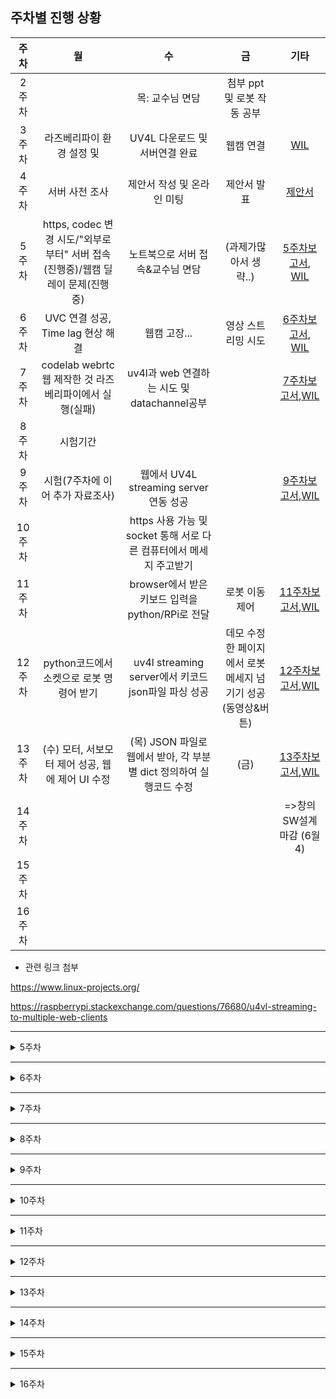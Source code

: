 ## 주차별 진행 상황

|주차|월|수|금|기타|
|:----:|:---:|:---:|:---:|:---:|
|2주차||목: 교수님 면담|첨부 ppt 및 로봇 작동 공부|
|3주차|라즈베리파이 환경 설정 및 |UV4L 다운로드 및 서버연결 완료|웹캠 연결|[WIL](./week_2~3.md)|
|4주차|서버 사전 조사|제안서 작성 및 온라인 미팅|제안서 발표|[제안서](./Report/CapstoneProposal.pdf)|
|5주차|https, codec 변경 시도/"외부로부터" 서버 접속(진행중)/웹캠 딜레이 문제(진행중)	| 노트북으로 서버 접속&교수님 면담|(과제가많아서 생략..)|[5주차보고서](../Report/week5.pdf), [WIL](./week_5.md)|
|6주차|UVC 연결 성공, Time lag 현상 해결|웹캠 고장...|영상 스트리밍 시도|[6주차보고서](../Report/week6.pdf), [WIL](./week_6.md)|
|7주차|codelab webrtc 웹 제작한 것 라즈베리파이에서 실행(실패)|uv4l과 web 연결하는 시도 및 datachannel공부||[7주차보고서](../Report/report_7.pdf),[WIL](./week_7.md)|
|8주차|시험기간
|9주차|시험(7주차에 이어 추가 자료조사)|웹에서 UV4L streaming server 연동 성공||[9주차보고서](../Report/report_9.pdf),[WIL](./week_9.md)|
|10주차||https 사용 가능 및 socket 통해 서로 다른 컴퓨터에서 메세지 주고받기|||
|11주차||browser에서 받은 키보드 입력을 python/RPi로 전달|로봇 이동 제어|[11주차보고서](../Report/report_11.pdf),[WIL](./week_10,11.md)|
|12주차|python코드에서 소켓으로 로봇 명령어 받기|uv4l streaming server에서 키코드 json파일 파싱 성공|데모 수정한 페이지에서 로봇 메세지 넘기기 성공(동영상&버튼)|[12주차보고서](../Report/report_12.pdf),[WIL](./week_12.md)|
|13주차|(수) 모터, 서보모터 제어 성공, 웹에 제어 UI 수정|(목) JSON 파일로 웹에서 받아, 각 부분별 dict 정의하여 실행코드 수정|(금)|[13주차보고서](../Report/report_13.pdf),[WIL](./week_13.md)
|14주차||||=>창의SW설계 마감 (6월 4)
|15주차|
|16주차|



* 관련 링크 첨부

https://www.linux-projects.org/

https://raspberrypi.stackexchange.com/questions/76680/u4vl-streaming-to-multiple-web-clients


----------------------------
<details>
    <summary>5주차</summary>
    
### 5주차

* __월요일 목표__
* -[X] 새로운 공유기 변경
* -[ ] ~~https로 변경-> 보안 강화~~  **-> 해결하지 못함 
* -[ ] 딜레이 문제점 알아보고 원인 찾기
* -[X] 외부 컴퓨터에서 서버 열기 **서버는 열었지만 카메라 detected 하지 못함

* __수요일 목표__
* -[ ] 공유기 랜선으로 연결
* -[ ] 외부컴퓨터에서 서버 열기 (카메라와 함께)


* __수요일 교수님 온라인 미팅 메모__


  딜레이가 발생할만한게 -> ~~카메라밖에 없나?~~ -> 해상도 낮춰서 나아졌어
  
  **교수님 요청사항 : 끊김이 아예 없었으면 좋겠어.....라즈베리파이에서 카메라찍어서보내주는 거니까...**
  
  실험 1)해상도낮춰본다. ~~2) 웹캠을 바꿔본다 3) 라즈베리캠으로 바꿔본다.~~ => 끊김 실험은 천천히 해보자..
  
  wifi 붙여서 보내는 것 받아보는것 / 자누스 서버로 다른 거 이용해보는것 / google 서버 써서 webrtc 받아오는것
  
  역할 분담해서 자누스janus, uv4l, google 받아오는 것 나눠보기
  
  *에러는 잡되 진도 나가기,
  
  
  local 완성 하기, 공유기에서 하는 것 완성하기/ ~~웹캠 싼거 이만원... 사서 (드라이버 지원이 잘되는 지 )~~ / ~~충무관 211호 (혜정이 있을 수 ㅎㅎ 라즈베리파이 캠을 빌려달라 )~~

  
  라즈베리에서 컴퓨터로 janus로 RTSP로 보내줘 자누스가 그걸 받아서 요청한 사람에게 webrtc로 뿌려 => 궁극적으로 더 좋아 (janus는 여러명이 볼 수 있으니까 더 유리)
 
  uvc가 문제 일때 라즈베리파이캠을 사용하는 것도 추후에 고려해보자
  
* __수요일 교수님 미팅 이후 진행상황__
*  -[X] 라즈베리파이를 변경해봄 **->라즈베리파이 변경 후가 훨씬 안정적이였음**
*  -[X] 웹캠 문제 확인 **-> 노트북에 연결해본 결과 웹캠 문제는 아니었던 걸로!**
*  -[ ] 다른 방법 강구... google서버와 janus 사용하는 것도 알아보기 (집에가서 알아보자! 월요일까지!!)

 🤔 
 
 time delay, lag 원인 추측 : 라즈베리파이 웹캠에서 영상 얻어올 때 이미지 캡쳐하면서 오는 과정, 이때 모든 이미지가 저장되어 시간이 지나면 메모리가 커져서 멈춤현상 발생하는 듯...!
   
 time delay, lag 해결 방안 : 실시간 스트리밍만 할 것이므로 이미지 저장과정이 필요없을 것 같아 이 코드를 찾고 수정해보면 좋을 것 같음.
 
 다른 컴퓨터에서 서버 열때 카메라 못불러오는 이유 추측 : 라즈베리파이에 직접 연결되서 그렇지 않을까..? 서버에 연결되야해..? 그래야 다른 컴퓨터에서도 캠 영상 불러와지지 않을까?

</details>

-----------

<details markdown="1">
<summary>6주차</summary>


* __공지 사항__ : 

    driver raspicam 쓰지 않기!! (쓰면 해놓은거 헷갈림 우리 확신의 UVC이고, 지정 잘해줬으니까 이대로 진행 시킵시다) **driver-uvc!!**
    
    실행 종료에서도 `sudo service uv4l_uvc restart` 이런식으로 작성 raspicam은 그냥 없는 거라고 생각하기 => 함부로 바꾸면 헷갈려짐.. 주의...부탁드립니다 uvc로 다 열려요!


* __월요일 목표__

* -[X] Time delay, lag 현상 해결 
* -[X] 외부에서 UV4L 화면 열었을 때 실시간 영상 실행
* -[ ] Remote/local 캠 둘다 켜보기 => chrome에는 보안이 세서 https로 지정을 해줘야하고 firefox에서는 실행 가능으로 예상
* -[ ] http=>https로 변경 => 미희 시도 중 .. => 또 실패 !(chrome브라우저를 이용하려면 아무래도 이 과정이 필요한 듯 한데 자꾸 안되네.. )


* __월요일 진행상황__

       교수님 요청 사항 : 1) --verbosity 에러 상황 보고 2) firefox로 웹 한번 켜보기

       😄😄😄😄😄=> 계속 해결 못하던 것 해결했다~~ 
       
       컴퓨터 두세대 접속.. 했으면 좋았을 텐데, 여러 대 접속이 안되는 듯하다.
       (Sorry, the device is either busy streaming to another peer or previous shutdown has not been completed yet)
       이라는 오류가 뜬다... => 우리는 Jauns 로 시도를 해봐야할 것 같다!
       
       https://www.linux-projects.org/uv4l/tutorials/custom-webapp-with-face-detection/ 이게 html해서 사용자 custom하는 튜토리얼로 추정


    **교수님 요청사항**
    
    1) uv4l에 두세개로 동시요청해보아 딜레이 얼마나 느려지는 지 확인해보자 **=> 확인 결과, 여러대 접속이 불가능했음**    _=>Janus 서버 알아봐야함_

    2) webrtc로 컴퓨터에서는 영상을 받고, 컴퓨터에서는 반대로 로봇한테 전후좌우 이동하고 팔 제어 명령 주는 것도 data channel로 해서 해보자. 
        
        =>data channel 공부 해보자!
        
        (=> 일단 janus 연결이 우선일 것 같다!)
        




* __화요일 목표__

세정 ps: 혜이니 컴퓨터로 firefox 브라우저 깔아서 서버 열고 서버 안에 두번째 체크 박스 중에 camera 체크하고 call 한번 불러줘주세영...
(chrome에서 열면 https가 필요하고, firefox에서 열면 굳이 안해줘도 될것같아..)
remote 캠이랑 local 캠이랑 동시에 실행 가능할 것 같은데 firefox 깔다가 용량이 없어서 못깔렸어...ㅜㅜ

+ 교수님께서 같은 컴에서 uv4l 같은 웹페이지 두개 열어도 안되냐고 물어보셨는데 이것도 한번 해줬으면 좋겟어!



* __화요일 진행상황__

1. 혹시 모를 보안 문제에 대비해 라즈베리파이 계정 비밀번호 변경 (pi / deeply)  
~~2. default 환경으로 라즈베리파이의 시간을 동기화 해놓았지만 연결된 공유기는 외부로의 인터넷 연결이 불가하므로 외부 인터넷 이용할 시에는 반드시 직접 동기화할 것.~~  
3. [웹캠 고장](https://github.com/LEEHYEIN-098/21-1_Capstone_deeply/blob/main/WIL/week_6.md#%EC%86%8D%EB%B3%B4%EC%9B%B9%EC%BA%A0-%EA%B3%A0%EC%9E%A5)


* __~~수~~금요일 목표__

*  -[ ] ~~Janus gateway 지정해주고 다중 스트리밍 구축하기 (딜레이도 확인하기)~~  
*  -[ ] 영상 스트리밍 잡기  

* __~~수~~금요일 진행상황__  
  
1. https는 왜 안되나  
2. 인코딩 변경 시도  
3. webrtc라서 안 되는거 아닐까? mmfpeg으로 영상 스트리밍 시도 - 시간 부족..  
  
영상 스트리밍 안 되는 건 카메라(로지텍 웹캠) 문제로 예상  


</details>


---
<details markdown="1">
<summary>7주차</summary>

* __월요일 목표__
* -[ ] 컴퓨터에서 webRTC datachannel로 로봇에 명령어 보내기(양방향 통신 시도)'

=> 로봇을 조종해서 움직이면 카메라로 실시간 화면 보여지는 것 보자 ! 



</details>

---

<details markdown="1">
<summary>8주차</summary>

시험기간.


</details>

---

<details markdown="1">
<summary>9주차</summary>

* __교수님께 data channel 도움 요청__

       웹 브라우저에서 datachannel 하는 것부터 해보자,
       아래 첨부해주신거 데모 버전 실행해보고 소스 코드 구해서 이해한 다음 웹프로그래밍 해서 라즈베리 파이가 잘 받도록 해보자
     
     
 교수님께서 주신 참고 자료
 
 https://developers.google.com/web/updates/2013/02/WebRTC-RTCDataChannel-demo-API-changes-and-Chrome-talks-to-Firefox
 
 참고자료 작성하신 분 깃허브 주소
 
 https://github.com/samdutton/simpl/blob/gh-pages/rtcdatachannel/js/main.js
       
       
* __월요일 목표__
* -[X] datachannel Control 하는 참고 자료 더 찾아보기
* -[ ] UV4L 영상 웹에서 연결하는 방법 알아보기

찾은 참고 자료 블로그 링크

https://webrtchacks.com/aiy-vision-kit-uv4l-web-server/

https://m.blog.naver.com/PostView.nhn?blogId=codingspecialist&logNo=221178140657&categoryNo=30&proxyReferer=https:%2F%2Fblog.naver.com%2FPostView.nhn%3FblogId%3Dcodingspecialist%26logNo%3D221178140657%26categoryNo%3D30%26parentCategoryNo%3D0%26viewDate%3D%26currentPage%3D3%26postListTopCurrentPage%3D1%26from%3DpostList%26userTopListOpen%3Dtrue%26userTopListCount%3D10%26userTopListManageOpen%3Dfalse%26userTopListCurrentPage%3D3

https://www.tutorialspoint.com/webrtc/index.htm

https://www.instructables.com/WebRTC-Creeper-Drone-Browser-Controlled-RC-Car/

https://github.com/vace117/CreeperAndroid

http://naver.me/IMQP1TYC

    UV4L 카메라 연결 안되는 부분 html에서 video src="http://raspiberrypi:9090/webrtc/stream" 이렇게 태그를 달면 되지 않을까? 라고 생각

* __수요일 목표__
* -[X] UV4L streaming server와 웹 연결 시킴
* -[ ] datachannel 기능 구현하기

UV4L 카메라 영상과 웹을 연동하는 건 uv4l-uvc.config 파일에서 가능했다

참조 : https://www.linux-projects.org/uv4l/tutorials/custom-webapp-with-face-detection/

* __금요일 목표__




</details>

---

<details markdown="1">
<summary>10주차</summary>

* __10주차 목표
*  -[ ] WebRTC datachannel로 명령어 보내기
*  -[ ] 받은 명령어로 로봇 제어하기



</details>

---

<details markdown="1">
<summary>11주차</summary>

* __11주차 목표
*  -[X] 로봇과 웹을 WebRTC로 연결해 메세지 전달
*  -[X] webrtc를 통해 로봇 이동 제어


</details>

---

<details markdown="1">
<summary>12주차</summary>

* __12주차 목표
*  -[X] custom web app에 영상 스트리밍 기능 추가
*  -[ ] custom web app 디자인 개선
*  -[X] 카메라 모터 제어
*  -[X] datachannel, socket 통신 끝

</details>

---

<details markdown="1">
<summary>13주차</summary>

* __13주차 목표__
* -[X] demo 페이지에 모터 제어 버튼 완성하기
* -[X] front UI 개선 => 깔끔하게 꾸미자
* -[X] arm 제어기능 추가하기
* -[ ] face detection => object detection으로 변경해보기
* -[ ] camera tracking 더 찾아보기



* 혜인이 교수님 전화 상담 내용 
* 
                `` WEBRTC의 실시간성 강조-> 딜레이가 아주 적다.

                    5G를 VR/AR에 쓴느 이유-> 딜레이가 아주 적다는 장점 이용(이동통신 사용시, 데이터의 오고감으로 오래걸림, BUT WEBRTC, 5G 통신의 경우, 빠르게 가능)

                    KEYWORD : METABUS에 적용 가능한 실시간 스트리밍 로봇! => 진짜 로봇에 들어간 느낌이 들며 실시간 체험 가능

                교수님 요청사항: 사이트 UI/UX 잘 만들어서 팔을 잘 움직일 수 있도록(로봇 다루기 편하게)//
                            웹에서 스크롤이 가능한가? 보기 좋고 어렵지 않게!
                            OPENCV까지는 마감일자 부족하니, 팔과 카메라로 마무리

             추가 요청)
             아맞다 그리고 교수님이 uv4l 사이트에서 데이터채널로 로봇 제어한거 과정 자세하게 피피티 만들어서 보내달라고 하시네
             내일 가서 동영상도 찍고 해서 만들어야겟다
         
         
     ``
     
     
     
     
*  SHARIF 카톡 내용
 ``IMU 센서 VR제어할 때 유용,,=> 메타버스 강조할거면 VR??? (시간 없으니 생각해보자)``


(창의경진대회까지 13,14주 남았다..!! ㅍㅇㅌㅍㅇㅌ♥)

* __수요일 목표__
* [X] 웹에서 keycode 입력시 data 넘기기
* [X] 웹에서 버튼 클릭시, data 넘기기
* [X] SERVO 모터를 이용하여 팔제어하기 💙💙💙💙=> 어려운거 빨리끝냈다~~~ 
* [X] 키코드랑 버튼 예쁘게 만들었지롱 &#128047; 😍
 
 
 
* __목요일 목표__
* [X] ARM파트 추가한 웹에서 CONNECT 안되던 문제 => 해결(단순 변수 정의 문제였음)
* [X] 웹에서 ROBOT ARM (=>input range기능사용)으로 데이터 넘겨서, 로봇 제어
* [X] 웹 ROBOT ARM 파트 추가
* [X] python 실행코드에서 데이터 무한루프안에 돌아(통신이 끊기지 않게)하는 부분 추가
* [X] JSON 파일로 로봇 컨트롤(dict 정의)
* [X] 로봇 모션 유연하게 바꾸기 => time.sleep(0.05)?




* _&#128047; 내가 하고자 하는 목표(집에서)_
* [ ] 금요일 발표 PPT용 만들기
* [ ] 교수님께 보내드릴, UV4L Streaming server로 데이터 채널 연결시키는 부분 보고서용 PPT 제작
* [ ] 웹에 SERVO 7, 8 (카메라 서보모터) 제어할 웹 스크립트 제작(SERVO8의 경우는 range 40-120이다.)
* [ ] 웹 CSS 수정 (비디오와 키들 포지셔닝 먼저 => 색도 바꾸고 화면 예쁘게 예쁘게...)
* [ ] 웹의 signalling.js => onDataChannelMsg 부분 config 오류 뜨는 거 수정하기
* [ ] ROBOT ARM 40~80으로 range 수정
* [ ] 웹에서 input range 부분 데이터 넘기는거, 스크롤 멈출때 넘겨지지말고 계속 움직이면서 바로바로 넘길 수 있는 event JS에서 더 알아보기.
* [ ] 파이썬 실행함수 멈추지 않게 설계하는 방법 알아보기 => &#128047; 나의 생각에 socket.통신 부분에서 키 엇나가면 종료되는 걸로 예상...
* [ ] 각도까지 계산해서 연동시키는거...불가능할까... 시간이 없겠지...?... 일단 내 목록에 넣어둠.....




* __금요일 목표__
* [ ] 집게 집는 한 동작 모션만들기
* [ ] 파이썬 실행파일 로봇 코드랑 붙여보기 ▶️ 안되면 유사하게 import식으로 파일간 구분지어 폴더 제작?
* [ ] 파이썬 실행 파일 안멈추는 방법 알아보기





</details>

---

<details markdown="1">
<summary>14주차</summary>




</details>

---

<details markdown="1">
<summary>15주차</summary>




</details>

---

<details markdown="1">
<summary>16주차</summary>




</details>
